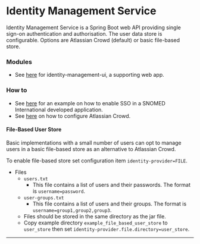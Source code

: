 # Identity Management Service

Identity Management Service is a Spring Boot web API providing single sign-on authentication and authorisation.
The user data store is configurable. Options are Atlassian Crowd (default) or basic file-based store.

### Modules
- See [here](https://github.com/IHTSDO/identity-management-ui) for identity-management-ui, a supporting web app.

### How to
- See [here](https://github.com/IHTSDO/ihtsdo-spring-sso) for an example on how to enable SSO in a SNOMED International developed application.
- See [here](https://confluence.atlassian.com/display/CROWD/Debugging+SSO+in+environments+with+Proxy+Servers) on how to configure Atlassian Crowd.

#### File-Based User Store
Basic implementations with a small number of users can opt to manage users in a basic file-based store as an alternative to Atlassian Crowd.

To enable file-based store set configuration item `identity-provider=FILE`.

- Files
  - `users.txt`
    - This file contains a list of users and their passwords. The format is `username=password`.
  - `user-groups.txt`
    - This file contains a list of users and their groups. The format is `username=group1,group2,group3`.
  - Files should be stored in the same directory as the jar file.
  - Copy example directory `example_file_based_user_store` to `user_store` then set `identity-provider.file.directory=user_store`.

---

